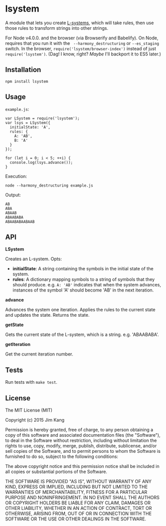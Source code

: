 lsystem
=======

A module that lets you create [L-systems](https://en.wikipedia.org/wiki/L-system), which will take rules, then use those rules to transform strings into other strings.

For Node v4.0.0. and the browser (via Browserify and Babelify). On Node, requires that you run it with the ` --harmony_destructuring` or `--es_staging` switch. In the browser, `require('lsystem/browser-index')` instead of just `require('lsystem')`. (Dag! I know, right? *Maybe* I'll backport it to ES5 later.)

Installation
------------

    npm install lsystem

Usage
-----

`example.js`:

    var LSystem = require('lsystem');
    var lsys = LSystem({
      initialState: 'A',
      rules: {
        A: 'AB',
        B: 'A'
      }
    });

    for (let i = 0; i < 5; ++i) {
      console.log(lsys.advance());
    }

Execution:

    node --harmony_destructuring example.js

Output:

    AB
    ABA
    ABAAB
    ABAABABA
    ABAABABAABAAB

API
---

**LSystem**

Creates an L-system. Opts:

  - **initialState**: A string containing the symbols in the initial state of the system.
  - **rules**: A dictionary mapping symbols to a string of symbols that they should produce. e.g. `A: 'AB'` indicates that when the system advances, instances of the symbol 'A' should become 'AB' in the next iteration.

**advance**

Advances the system one iteration. Applies the rules to the current state and updates the state. Returns the state.

**getState**

Gets the current state of the L-system, which is a string. e.g. 'ABAABABA'.

**getIteration**

Get the current iteration number.

Tests
-----

Run tests with `make test`.

License
-------

The MIT License (MIT)

Copyright (c) 2015 Jim Kang

Permission is hereby granted, free of charge, to any person obtaining a copy
of this software and associated documentation files (the "Software"), to deal
in the Software without restriction, including without limitation the rights
to use, copy, modify, merge, publish, distribute, sublicense, and/or sell
copies of the Software, and to permit persons to whom the Software is
furnished to do so, subject to the following conditions:

The above copyright notice and this permission notice shall be included in
all copies or substantial portions of the Software.

THE SOFTWARE IS PROVIDED "AS IS", WITHOUT WARRANTY OF ANY KIND, EXPRESS OR
IMPLIED, INCLUDING BUT NOT LIMITED TO THE WARRANTIES OF MERCHANTABILITY,
FITNESS FOR A PARTICULAR PURPOSE AND NONINFRINGEMENT. IN NO EVENT SHALL THE
AUTHORS OR COPYRIGHT HOLDERS BE LIABLE FOR ANY CLAIM, DAMAGES OR OTHER
LIABILITY, WHETHER IN AN ACTION OF CONTRACT, TORT OR OTHERWISE, ARISING FROM,
OUT OF OR IN CONNECTION WITH THE SOFTWARE OR THE USE OR OTHER DEALINGS IN
THE SOFTWARE.
